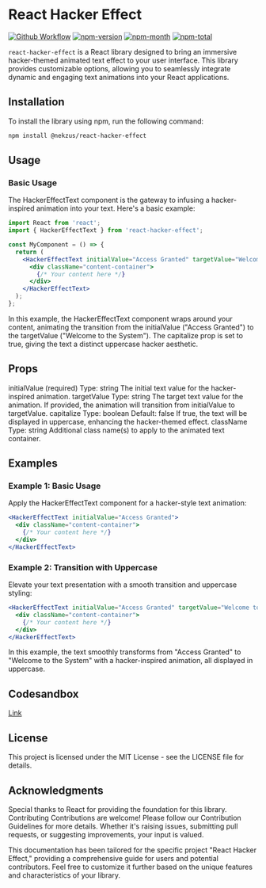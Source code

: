 # React Hacker Effect


[![Github Workflow](https://github.com/nekzus/hacker-effect-text/actions/workflows/publish.yml/badge.svg?event=push)](https://github.com/Nekzus/hacker-effect-text/actions/workflows/publish.yml)
[![npm-version](https://img.shields.io/npm/v/@nekzus/react-hacker-effect.svg)](https://www.npmjs.com/package/@nekzus/react-hacker-effect)
[![npm-month](https://img.shields.io/npm/dm/@nekzus/react-hacker-effect.svg)](https://www.npmjs.com/package/@nekzus/react-hacker-effect)
[![npm-total](https://img.shields.io/npm/dt/@nekzus/react-hacker-effect.svg?style=flat)](https://www.npmjs.com/package/@nekzus/react-hacker-effect)

`react-hacker-effect` is a React library designed to bring an immersive hacker-themed animated text effect to your user interface. This library provides customizable options, allowing you to seamlessly integrate dynamic and engaging text animations into your React applications.

## Installation

To install the library using npm, run the following command:

```bash
npm install @nekzus/react-hacker-effect
```

## Usage
### Basic Usage
The HackerEffectText component is the gateway to infusing a hacker-inspired animation into your text. Here's a basic example:

```jsx
import React from 'react';
import { HackerEffectText } from 'react-hacker-effect';

const MyComponent = () => {
  return (
    <HackerEffectText initialValue="Access Granted" targetValue="Welcome to the System" capitalize>
      <div className="content-container">
        {/* Your content here */}
      </div>
    </HackerEffectText>
  );
};
```

In this example, the HackerEffectText component wraps around your content, animating the transition from the initialValue ("Access Granted") to the targetValue ("Welcome to the System"). The capitalize prop is set to true, giving the text a distinct uppercase hacker aesthetic.

## Props
initialValue (required)
Type: string
The initial text value for the hacker-inspired animation.
targetValue
Type: string
The target text value for the animation. If provided, the animation will transition from initialValue to targetValue.
capitalize
Type: boolean
Default: false
If true, the text will be displayed in uppercase, enhancing the hacker-themed effect.
className
Type: string
Additional class name(s) to apply to the animated text container.
## Examples
### Example 1: Basic Usage
Apply the HackerEffectText component for a hacker-style text animation:

```jsx
<HackerEffectText initialValue="Access Granted">
  <div className="content-container">
    {/* Your content here */}
  </div>
</HackerEffectText>
```
### Example 2: Transition with Uppercase
Elevate your text presentation with a smooth transition and uppercase styling:

```jsx
<HackerEffectText initialValue="Access Granted" targetValue="Welcome to the System" capitalize>
  <div className="content-container">
    {/* Your content here */}
  </div>
</HackerEffectText>
```
In this example, the text smoothly transforms from "Access Granted" to "Welcome to the System" with a hacker-inspired animation, all displayed in uppercase.

## Codesandbox

[Link](https://codesandbox.io/p/devbox/react-hacker-effect-yw5ykh)

## License
This project is licensed under the MIT License - see the LICENSE file for details.

## Acknowledgments
Special thanks to React for providing the foundation for this library.
Contributing
Contributions are welcome! Please follow our Contribution Guidelines for more details. Whether it's raising issues, submitting pull requests, or suggesting improvements, your input is valued.

This documentation has been tailored for the specific project "React Hacker Effect," providing a comprehensive guide for users and potential contributors. Feel free to customize it further based on the unique features and characteristics of your library.
